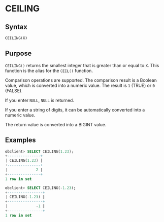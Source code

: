 # CEILING

## Syntax

```sql
CEILING(X)
```

## Purpose

`CEILING()` returns the smallest integer that is greater than or equal to `X`. This function is the alias for the `CEIL()` function.

Comparison operations are supported. The comparison result is a Boolean value, which is converted into a numeric value. The result is `1` (TRUE) or `0` (FALSE).

If you enter `NULL`, `NULL` is returned.

If you enter a string of digits, it can be automatically converted into a numeric value.

The return value is converted into a BIGINT value.

## Examples

```sql
obclient> SELECT CEILING(1.23);
+---------------+
| CEILING(1.23) |
+---------------+
|             2 |
+---------------+
1 row in set

obclient> SELECT CEILING(-1.23);
+----------------+
| CEILING(-1.23) |
+----------------+
|             -1 |
+----------------+
1 row in set
```
